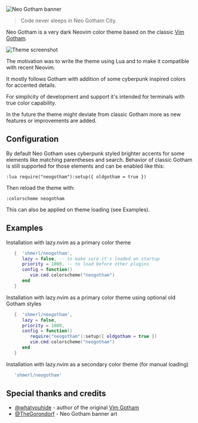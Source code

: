 ![Neo Gotham banner](https://github.com/shmerl/neogotham/assets/310927/26b523e3-dfc5-4e1c-9790-de980af662f6)

> Code never sleeps in Neo Gotham City.

Neo Gotham is a very dark Neovim color theme based on the classic [Vim Gotham](https://github.com/whatyouhide/vim-gotham).

![Theme screenshot](https://github.com/shmerl/neogotham/assets/310927/bf986e30-6f30-46dd-8baa-ce48562b77c9)

The motivation was to write the theme using Lua and to make it compatible with recent Neovim.

It mostly follows Gotham with addition of some cyberpunk inspired colors for accented details.

For simplicity of development and support it's intended for terminals with true color capability.

In the future the theme might deviate from classic Gotham more as new features or improvements are added.

## Configuration

By default Neo Gotham uses cyberpunk styled brighter accents for some elements like matching parentheses and search.
Behavior of classic Gotham is still supported for those elements and can be enabled like this:

```vim
:lua require("neogotham"):setup({ oldgotham = true })
```

Then reload the theme with:

```vim
:colorscheme neogotham
```

This can also be applied on theme loading (see Examples).

## Examples

Installation with lazy.nvim as a primary color theme

```lua
   {  'shmerl/neogotham',
      lazy = false, -- to make sure it's loaded on startup
      priority = 1000, -- to load before other plugins
      config = function()
         vim.cmd.colorscheme("neogotham")
      end
   }

```

Installation with lazy.nvim as a primary color theme using optional old Gotham styles

```lua
   {  'shmerl/neogotham',
      lazy = false,
      priority = 1000,
      config = function()
         require("neogotham"):setup({ oldgotham = true })
         vim.cmd.colorscheme("neogotham")
      end
   }

```

Installation with lazy.nvim as a secondary color theme (for manual loading)

```lua
   'shmerl/neogotham'
```

## Special thanks and credits
* [@whatyouhide](https://github.com/whatyouhide) - author of the original [Vim Gotham](https://github.com/whatyouhide/vim-gotham)
* [@TheGorondorf](https://bsky.app/profile/rayfrutos.bsky.social) - Neo Gotham banner art
